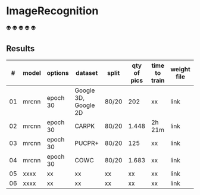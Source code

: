 # ImageRecognition

:alien:
:alien:
:alien:
:alien:
:alien:

## Results

| # | model | options | dataset | split | qty of pics |time to train | weight file | mAP |
| --- | --- | --- | --- | --- | --- | --- | --- | --- |
| 01 | mrcnn | epoch 30 | Google 3D, Google 2D | 80/20 | 202 | xx | link | 0.7739 |
| 02 | mrcnn | epoch 30 | CARPK | 80/20 | 1.448 | 2h 21m | link | 0.8446 | 
| 03 | mrcnn | epoch 30 | PUCPR+ | 80/20 | 125 | xx | link | 0.3227 |
| 04 | mrcnn | epoch 30 | COWC | 80/20 | 1.683 | xx | link | xx |
| 05 | xxxx | xx | xx | xx | xx | xx | link | xx |
| 06 | xxxx | xx | xx | xx | xx | xx | link | xx |
